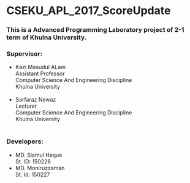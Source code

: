 # CSEKU_APL_2017_ScoreUpdate
### This is a Advanced Programming Laboratory project of 2-1 term of Khulna University.

### Supervisor:
* Kazi Masudul ALam<br>Assistant Professor<br>Computer Science And Engineering Discipline<br>Khulna University<br><br>
* Sarfaraz Newaz<br>Lecturer<br>Computer Science And Engineering Discipline<br>Khulna University<br><br>

### Developers:
* MD. Siamul Haque<br>St. ID: 150226<br>
* MD. Moniruzzaman<br>St. Id: 150227
